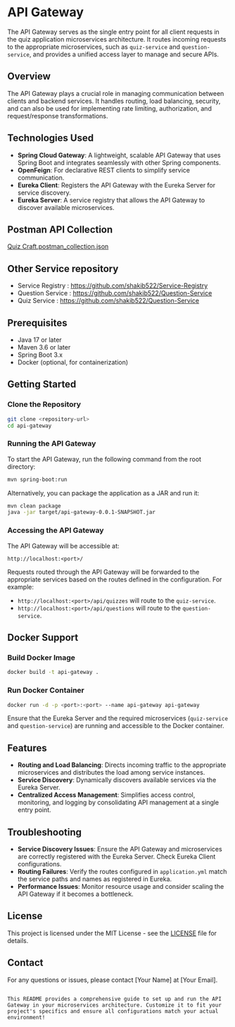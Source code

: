 # API Gateway

The API Gateway serves as the single entry point for all client requests in the quiz application microservices architecture. It routes incoming requests to the appropriate microservices, such as `quiz-service` and `question-service`, and provides a unified access layer to manage and secure APIs.

## Overview

The API Gateway plays a crucial role in managing communication between clients and backend services. It handles routing, load balancing, security, and can also be used for implementing rate limiting, authorization, and request/response transformations.

## Technologies Used

- **Spring Cloud Gateway**: A lightweight, scalable API Gateway that uses Spring Boot and integrates seamlessly with other Spring components.
- **OpenFeign**: For declarative REST clients to simplify service communication.
- **Eureka Client**: Registers the API Gateway with the Eureka Server for service discovery.
- **Eureka Server**: A service registry that allows the API Gateway to discover available microservices.

 ## Postman API Collection
 
[Quiz Craft.postman_collection.json](https://github.com/user-attachments/files/16823586/Quiz.Craft.postman_collection.json)

## Other Service repository
- Service Registry : https://github.com/shakib522/Service-Registry
- Question Service : https://github.com/shakib522/Question-Service
- Quiz Service : https://github.com/shakib522/Question-Service
## Prerequisites

- Java 17 or later
- Maven 3.6 or later
- Spring Boot 3.x
- Docker (optional, for containerization)

## Getting Started

### Clone the Repository

```bash
git clone <repository-url>
cd api-gateway
```


### Running the API Gateway

To start the API Gateway, run the following command from the root directory:

```bash
mvn spring-boot:run
```

Alternatively, you can package the application as a JAR and run it:

```bash
mvn clean package
java -jar target/api-gateway-0.0.1-SNAPSHOT.jar
```

### Accessing the API Gateway

The API Gateway will be accessible at:

```
http://localhost:<port>/
```

Requests routed through the API Gateway will be forwarded to the appropriate services based on the routes defined in the configuration. For example:

- `http://localhost:<port>/api/quizzes` will route to the `quiz-service`.
- `http://localhost:<port>/api/questions` will route to the `question-service`.

## Docker Support

### Build Docker Image

```bash
docker build -t api-gateway .
```

### Run Docker Container

```bash
docker run -d -p <port>:<port> --name api-gateway api-gateway
```

Ensure that the Eureka Server and the required microservices (`quiz-service` and `question-service`) are running and accessible to the Docker container.

## Features

- **Routing and Load Balancing**: Directs incoming traffic to the appropriate microservices and distributes the load among service instances.
- **Service Discovery**: Dynamically discovers available services via the Eureka Server.
- **Centralized Access Management**: Simplifies access control, monitoring, and logging by consolidating API management at a single entry point.

## Troubleshooting

- **Service Discovery Issues**: Ensure the API Gateway and microservices are correctly registered with the Eureka Server. Check Eureka Client configurations.
- **Routing Failures**: Verify the routes configured in `application.yml` match the service paths and names as registered in Eureka.
- **Performance Issues**: Monitor resource usage and consider scaling the API Gateway if it becomes a bottleneck.

## License

This project is licensed under the MIT License - see the [LICENSE](LICENSE) file for details.

## Contact

For any questions or issues, please contact [Your Name] at [Your Email].
```

This README provides a comprehensive guide to set up and run the API Gateway in your microservices architecture. Customize it to fit your project's specifics and ensure all configurations match your actual environment!
